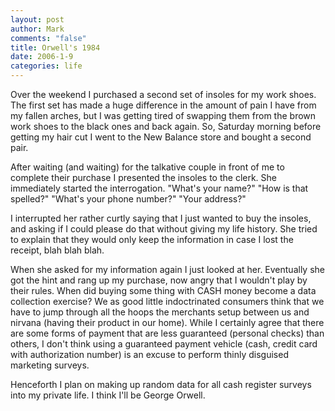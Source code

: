```yaml
--- 
layout: post
author: Mark
comments: "false"
title: Orwell's 1984
date: 2006-1-9
categories: life
---
```

Over the weekend I purchased a second set of insoles for my work shoes. The first set has made a huge difference in the amount of pain I have from my fallen arches, but I was getting tired of swapping them from the brown work shoes to the black ones and back again. So, Saturday morning before getting my hair cut I went to the New Balance store and bought a second pair.

After waiting (and waiting) for the talkative couple in front of me to complete their purchase I presented the insoles to the clerk. She immediately started the interrogation. "What's your name?" "How is that spelled?" "What's your phone number?" "Your address?"

I interrupted her rather curtly saying that I just wanted to buy the insoles, and asking if I could please do that without giving my life history. She tried to explain that they would only keep the information in case I lost the receipt, blah blah blah.

When she asked for my information again I just looked at her. Eventually she got the hint and rang up my purchase, now angry that I wouldn't play by their rules. When did buying some thing with CASH money become a data collection exercise? We as good little indoctrinated consumers think that we have to jump through all the hoops the merchants setup between us and nirvana (having their product in our home). While I certainly agree that there are some forms of payment that are less guaranteed (personal checks) than others, I don't think using a guaranteed payment vehicle (cash, credit card with authorization number) is an excuse to perform thinly disguised marketing surveys.

Henceforth I plan on making up random data for all cash register surveys into my private life. I think I'll be George Orwell.
